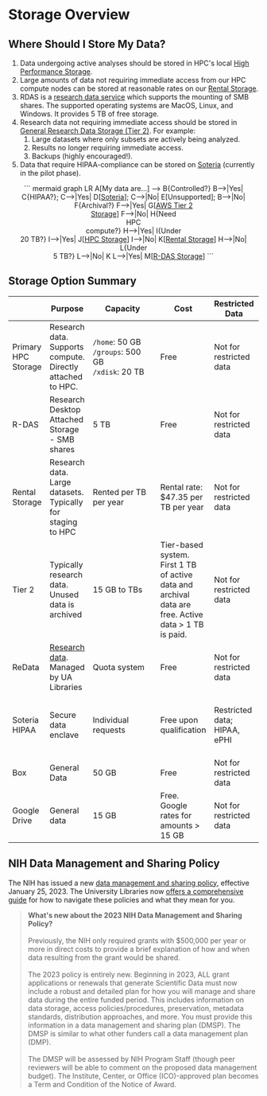 # Storage Overview

## Where Should I Store My Data?

1. Data undergoing active analyses should be stored in HPC's local [High Performance Storage](../hpc_storage/).
2. Large amounts of data not requiring immediate access from our HPC compute nodes can be stored at reasonable rates on our [Rental Storage](../rental_storage/). 
3. RDAS is a [research data service](../rdas_storage/) which supports the mounting of SMB shares. The supported operating systems are MacOS, Linux, and Windows. It provides 5 TB of free storage. 
4. Research data not requiring immediate access should be stored in [General Research Data Storage (Tier 2)](../tier2_storage/). For example:
    1. Large datasets where only subsets are actively being analyzed.
    2. Results no longer requiring immediate access.
    3. Backups (highly encouraged!).
5. Data that require HIPAA-compliance can be stored on [Soteria](../../../resources/secure_hpc/overview/) (currently in the pilot phase).


<center>
``` mermaid
graph LR
  A[My data are...] --> B{Controlled?}
  B-->|Yes| C{HIPAA?};
  C-->|Yes| D[<a href="../../../resources/secure_hpc/overview/">Soteria</a>];
  C-->|No| E[Unsupported];
  B-->|No| F{Archival?}
  F-->|Yes| G[<a href="../../storage/tier2_storage/">AWS Tier 2<br>Storage</a>]
  F-->|No| H{Need<br>HPC<br>compute?}
  H-->|Yes| I{Under<br>20 TB?}
  I-->|Yes| J[<a href="../../storage/hpc_storage/">HPC Storage</a>]
  I-->|No| K[<a href="../../storage/rental_storage/">Rental Storage</a>]
  H-->|No| L{Under<br>5 TB?}
  L-->|No| K
  L-->|Yes| M[<a href="../../storage/rdas_storage/">R-DAS Storage</a>]
```
</center>


## Storage Option Summary

||Purpose|<div style="width:120px">Capacity</div>|Cost|Restricted Data|Access|Duration|Backup|
|-|-|-|-|-|-|-|-|
|Primary HPC Storage|Research data. Supports compute. Directly attached to HPC.|```/home```: 50 GB<br>```/groups```: 500 GB<br>```/xdisk```: 20 TB|Free|Not for restricted data|Directly mounted on HPC. Also uses Globus and DTNs.|Long term. Aligns with HPC purchase cycle.|No|
|R-DAS|Research Desktop Attached Storage - SMB shares|5 TB|Free|Not for restricted data|Mounted to workstations as shares|Long term|No|
|Rental Storage|Research data. Large datasets. Typically for staging to HPC|Rented per TB per year|Rental rate: $47.35 per TB per year|Not for restricted data|Uses Globus and DTNs. Copy data to Primary|Long term. Aligns with HPC purchase cycle|No|
|Tier 2|Typically research data. Unused data is archived|15 GB to TBs|Tier-based system. First 1 TB of active data and archival data are free. Active data > 1 TB is paid.|Not for restricted data|Uses Globus and AWS command line interface|Typically long term since use of Glacier is free and slow|Archival|
|ReData|[Research data](https://data.library.arizona.edu/data-management/services/research-data-repository-redata). Managed by UA Libraries|Quota system|Free|Not for restricted data|Log in and fill out fields, then upload|Longer than 10 years|No|
|Soteria HIPAA|Secure data enclave|Individual requests|Free upon qualification|Restricted data; HIPAA, ePHI|HIPAA training required, followed by request process|Long term|No|
|Box|General Data|50 GB|Free|Not for restricted data|Browser|Long term|No|
|Google Drive|General data|15 GB|Free. Google rates for amounts > 15 GB|Not for restricted data|Browser|Unlimited usage expires March 1, 2023|No|



## NIH Data Management and Sharing Policy

The NIH has issued a new [data management and sharing policy](https://sharing.nih.gov/data-management-and-sharing-policy), effective January 25, 2023. The University Libraries now [offers a comprehensive guide](https://data.library.arizona.edu/data-management/nih-data-management-sharing-policy-2023) for how to navigate these policies and what they mean for you.

> **What's new about the 2023 NIH Data Management and Sharing Policy?**<br><br>
  Previously, the NIH only required grants with $500,000 per year or more in direct costs to provide a brief explanation of how and when data resulting from the grant would be shared.<br><br>
  The 2023 policy is entirely new. Beginning in 2023, ALL grant applications or renewals that generate Scientific Data must now include a robust and detailed plan for how you will manage and share data during the entire funded period. This includes information on data storage, access policies/procedures, preservation, metadata standards, distribution approaches, and more. You must provide this information in a data management and sharing plan (DMSP). The DMSP is similar to what other funders call a data management plan (DMP).<br><br>
  The DMSP will be assessed by NIH Program Staff (though peer reviewers will be able to comment on the proposed data management budget). The Institute, Center, or Office (ICO)-approved plan becomes a Term and Condition of the Notice of Award.
  
